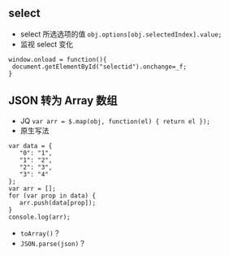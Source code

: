 ## select 
- select 所选选项的值
 `obj.options[obj.selectedIndex].value;`
- 监视 select 变化 
 ```
window.onload = function(){
  document.getElementById("selectid").onchange=_f;
}
```


## JSON 转为 Array 数组
- JQ `var arr = $.map(obj, function(el) { return el });`
- 原生写法
 ```
var data = {
    "0": "1",
    "1": "2",
    "2": "3",
    "3": "4"
};
var arr = [];
for (var prop in data) {
    arr.push(data[prop]);
}
console.log(arr);
 ```
- `toArray()`？
- `JSON.parse(json)`？
